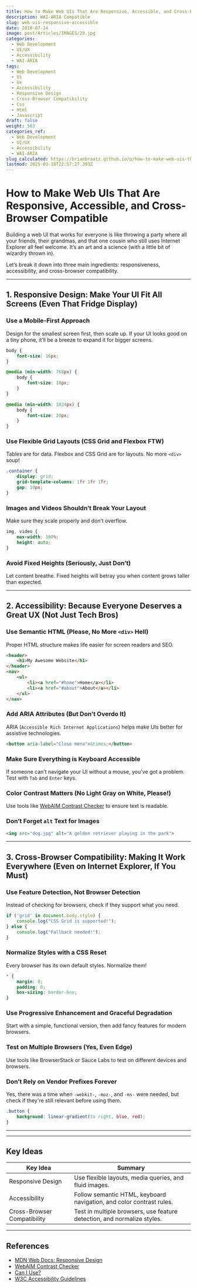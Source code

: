 ```yaml
---
title: How to Make Web UIs That Are Responsive, Accessible, and Cross-Browser Compatible
description: WAI-ARIA Compatible
slug: web-uis-responsive-accessible
date: 2018-07-14
image: post/Articles/IMAGES/29.jpg
categories:
  - Web Development
  - UI/UX
  - Accessibility
  - WAI-ARIA
tags:
  - Web Development
  - Ui
  - Ux
  - Accessibility
  - Responsive Design
  - Cross-Browser Compatibility
  - Css
  - Html
  - Javascript
draft: false
weight: 563
categories_ref:
  - Web Development
  - UI/UX
  - Accessibility
  - WAI-ARIA
slug_calculated: https://brianbraatz.github.io/p/how-to-make-web-uis-that-are-responsive-accessible-and-cross-browser-compatible
lastmod: 2025-03-18T22:57:27.393Z
---
```

# How to Make Web UIs That Are Responsive, Accessible, and Cross-Browser Compatible

Building a web UI that works for everyone is like throwing a party where all your friends, their grandmas, and that one cousin who still uses Internet Explorer all feel welcome. It’s an art and a science (with a little bit of wizardry thrown in).

Let’s break it down into three main ingredients: responsiveness, accessibility, and cross-browser compatibility.

<!-- If you get these right, your UI will be smoother than a well-aged whiskey. -->

***

## 1. Responsive Design: Make Your UI Fit All Screens (Even That Fridge Display)

### **Use a Mobile-First Approach**

Design for the smallest screen first, then scale up. If your UI looks good on a tiny phone, it’ll be a breeze to expand it for bigger screens.

```css
body {
    font-size: 16px;
}

@media (min-width: 768px) {
    body {
        font-size: 18px;
    }
}

@media (min-width: 1024px) {
    body {
        font-size: 20px;
    }
}
```

### **Use Flexible Grid Layouts (CSS Grid and Flexbox FTW)**

Tables are for data. Flexbox and CSS Grid are for layouts. No more `<div>` soup!

```css
.container {
    display: grid;
    grid-template-columns: 1fr 1fr 1fr;
    gap: 10px;
}
```

### **Images and Videos Shouldn’t Break Your Layout**

Make sure they scale properly and don’t overflow.

```css
img, video {
    max-width: 100%;
    height: auto;
}
```

### **Avoid Fixed Heights (Seriously, Just Don’t)**

Let content breathe. Fixed heights will betray you when content grows taller than expected.

***

## 2. Accessibility: Because Everyone Deserves a Great UX (Not Just Tech Bros)

### **Use Semantic HTML (Please, No More `<div>` Hell)**

Proper HTML structure makes life easier for screen readers and SEO.

```html
<header>
    <h1>My Awesome Website</h1>
</header>
<nav>
    <ul>
        <li><a href="#home">Home</a></li>
        <li><a href="#about">About</a></li>
    </ul>
</nav>
```

### **Add ARIA Attributes (But Don’t Overdo It)**

ARIA (`Accessible Rich Internet Applications`) helps make UIs better for assistive technologies.

```html
<button aria-label="Close menu">&times;</button>
```

### **Make Sure Everything is Keyboard Accessible**

If someone can’t navigate your UI without a mouse, you’ve got a problem. Test with `Tab` and `Enter` keys.

### **Color Contrast Matters (No Light Gray on White, Please!)**

Use tools like [WebAIM Contrast Checker](https://webaim.org/resources/contrastchecker/) to ensure text is readable.

### **Don’t Forget `alt` Text for Images**

```html
<img src="dog.jpg" alt="A golden retriever playing in the park">
```

***

## 3. Cross-Browser Compatibility: Making It Work Everywhere (Even on Internet Explorer, If You Must)

### **Use Feature Detection, Not Browser Detection**

Instead of checking for browsers, check if they support what you need.

```javascript
if ('grid' in document.body.style) {
    console.log("CSS Grid is supported!");
} else {
    console.log("Fallback needed!");
}
```

### **Normalize Styles with a CSS Reset**

Every browser has its own default styles. Normalize them!

```css
* {
    margin: 0;
    padding: 0;
    box-sizing: border-box;
}
```

### **Use Progressive Enhancement and Graceful Degradation**

Start with a simple, functional version, then add fancy features for modern browsers.

### **Test on Multiple Browsers (Yes, Even Edge)**

Use tools like BrowserStack or Sauce Labs to test on different devices and browsers.

### **Don’t Rely on Vendor Prefixes Forever**

Yes, there was a time when `-webkit-`, `-moz-`, and `-ms-` were needed, but check if they're still relevant before using them.

```css
.button {
    background: linear-gradient(to right, blue, red);
}
```

***

<!-- 
## Wrapping Up: The Holy Grail of UI Development

To make a UI that actually works for people (and not just your dev friends who always have the latest Chrome update), keep these three things in mind:

- **Responsive Design** ensures it works on any screen size.
- **Accessibility** makes sure everyone can use it.
- **Cross-Browser Compatibility** prevents it from breaking on random browsers.

So, next time you're designing a UI, think about that one user on a Windows XP machine with Internet Explorer 8. If they can still use your site, you’re a legend.

Happy coding! -->

***

## Key Ideas

| Key Idea                    | Summary                                                                 |
| --------------------------- | ----------------------------------------------------------------------- |
| Responsive Design           | Use flexible layouts, media queries, and fluid images.                  |
| Accessibility               | Follow semantic HTML, keyboard navigation, and color contrast rules.    |
| Cross-Browser Compatibility | Test in multiple browsers, use feature detection, and normalize styles. |

***

## References

* [MDN Web Docs: Responsive Design](https://developer.mozilla.org/en-US/docs/Learn/CSS/CSS_layout/Responsive_Design)
* [WebAIM Contrast Checker](https://webaim.org/resources/contrastchecker/)
* [Can I Use?](https://caniuse.com/)
* [W3C Accessibility Guidelines](https://www.w3.org/WAI/WCAG21/quickref/)
